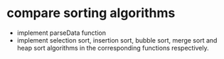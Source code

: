 # compare sorting algorithms

- implement parseData function
- implement selection sort, insertion sort, bubble sort, merge sort and heap sort algorithms in the corresponding functions respectively.
